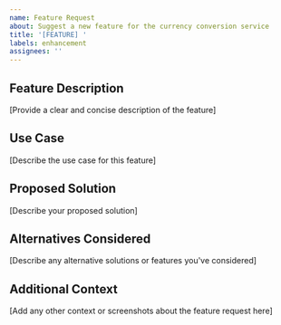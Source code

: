 ```yaml
---
name: Feature Request
about: Suggest a new feature for the currency conversion service
title: '[FEATURE] '
labels: enhancement
assignees: ''
---
```


## Feature Description

[Provide a clear and concise description of the feature]

## Use Case

[Describe the use case for this feature]

## Proposed Solution

[Describe your proposed solution]

## Alternatives Considered

[Describe any alternative solutions or features you've considered]

## Additional Context

[Add any other context or screenshots about the feature request here]
